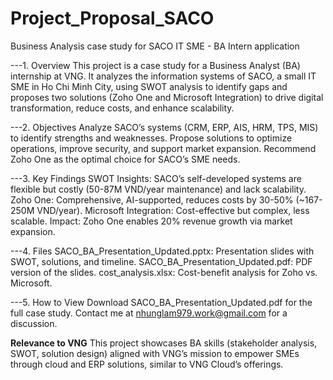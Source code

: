 # Project_Proposal_SACO
Business Analysis case study for SACO IT SME - BA Intern application

---1. Overview
This project is a case study for a Business Analyst (BA) internship at VNG. It analyzes the information systems of SACO, a small IT SME in Ho Chi Minh City, using SWOT analysis to identify gaps and proposes two solutions (Zoho One and Microsoft Integration) to drive digital transformation, reduce costs, and enhance scalability.

---2. Objectives
Analyze SACO’s systems (CRM, ERP, AIS, HRM, TPS, MIS) to identify strengths and weaknesses.
Propose solutions to optimize operations, improve security, and support market expansion.
Recommend Zoho One as the optimal choice for SACO’s SME needs.

---3. Key Findings
SWOT Insights: SACO’s self-developed systems are flexible but costly (50-87M VND/year maintenance) and lack scalability.
Zoho One: Comprehensive, AI-supported, reduces costs by 30-50% (~167-250M VND/year).
Microsoft Integration: Cost-effective but complex, less scalable.
Impact: Zoho One enables 20% revenue growth via market expansion.

---4. Files
SACO_BA_Presentation_Updated.pptx: Presentation slides with SWOT, solutions, and timeline.
SACO_BA_Presentation_Updated.pdf: PDF version of the slides.
cost_analysis.xlsx: Cost-benefit analysis for Zoho vs. Microsoft.

---5. How to View
Download SACO_BA_Presentation_Updated.pdf for the full case study.
Contact me at nhunglam979.work@gmail.com for a discussion.

**Relevance to VNG**
This project showcases BA skills (stakeholder analysis, SWOT, solution design) aligned with VNG’s mission to empower SMEs through cloud and ERP solutions, similar to VNG Cloud’s offerings.
